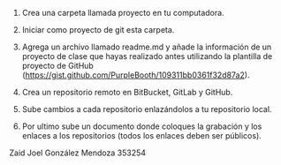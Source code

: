 1) Crea una carpeta llamada proyecto en tu computadora.

2) Iniciar como proyecto de git esta carpeta.

3) Agrega un archivo llamado readme.md y añade la información de un proyecto de clase que hayas realizado antes utilizando la plantilla de proyecto de GitHub (https://gist.github.com/PurpleBooth/109311bb0361f32d87a2).

4) Crea un repositorio remoto en BitBucket, GitLab y GitHub.

5) Sube cambios a cada repositorio enlazándolos a tu repositorio local.

6) Por ultimo sube  un documento donde coloques la grabación y los enlaces a los repositorios (todos los enlaces deben ser públicos).

Zaid Joel González Mendoza
353254
